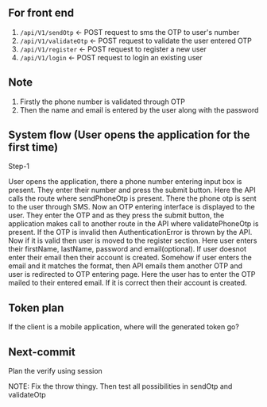 ## For front end
1. `/api/V1/sendOtp` <- POST request to sms the OTP to user's number
2. `/api/V1/validateOtp` <- POST request to validate the user entered OTP
3. `/api/V1/register` <- POST request to register a new user 
4. `/api/V1/login` <- POST request to login an existing user

## Note <Registration>
1. Firstly the phone number is validated through OTP
2. Then the name and email is entered by the user along with the password

## System flow (User opens the application for the first time) 

Step-1 <br>

User opens the application, there a phone number entering input box is present.
They enter their number and press the submit button. Here the API calls the route
where sendPhoneOtp is present. There the phone otp is sent to the user through SMS.
Now an OTP entering interface is displayed to the user. They enter the OTP and as they
press the submit button, the application makes call to another route in the API where validatePhoneOtp 
is present. If the OTP is invalid then AuthenticationError is thrown by the API. Now if it is valid
then user is moved to the register section. Here user enters their firstName, lastName, password and email(optional). If user doesnot enter their email then their account is created. Somehow if user enters the 
email and it matches the format, then API emails them another OTP and user is redirected to OTP entering page. Here the user has to enter the OTP mailed to their entered email. If it is correct then their account is created.  

## Token plan

If the client is a mobile application, where will the generated token go?

## Next-commit

Plan the verify using session

NOTE: Fix the throw thingy. Then test all possibilities in sendOtp and validateOtp
